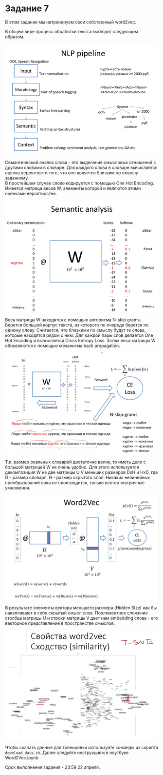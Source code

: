 # Задание 7

В этом задании мы натренируем свои собственный word2vec.  

В общем виде процесс обработки текста выглядит следующим образом.  

![](nlp_pipeline.jpg)

Семантический анализ слова - это выделение смысловых отношений с другими словами в словаре. Для каждого слова в словаре вычисляется оценка вероятности того, что оно является близким по смыслу заданному.  
В простейшем случае слово кодируется с помощью One Hot Encoding. Имеется матрица весов W, элементы которой и являются этими оценками вероятностей. 

![](sa.jpg)

Веса матрицы W находятся с помощью алгоритма N-skip grams. Берется большой корпус текста, из которого по очереди берется по одному слову. Считается, что близкими по смыслу будут те слова, которые находятся рядом с ним. Для каждой пары слов делается One Hot Encoding и вычисляется Cross Entropy Loss. Затем веса матрицы W обновляются с помощью механизма back propagation. 

![](sa_train.jpg)

Т.к. размер реальных словарей достаточно велик, то иметь дело с большой матрицей W не очень удобно. Для этого используется декомпозиция W на две матрицы U V меньших размеров DxH и HxD, где D - размер словаря, H - размер скрытого слоя. Никаких нелинейных преобразований пока не производится, только вектор-матричные умножения.


![](w2vec.jpg)

В результате элементы вектора меньшего размера (Hidden Size) как бы накапливают в себе скрытый смысл слов.  Поэлементное сложение столбца матрицы U и строки матрицы V дает нам embedding слова - его векторное представление в пространстве смыслов.

![](tsne.jpg)

Чтобы скачать данные для тренировки используйте команды из скрипта `download_data.sh`. Далее следуйте инструкциям в ноутбуке Word2Vec.ipynb

Срок выполнения задания - 23:59 22 апреля.
